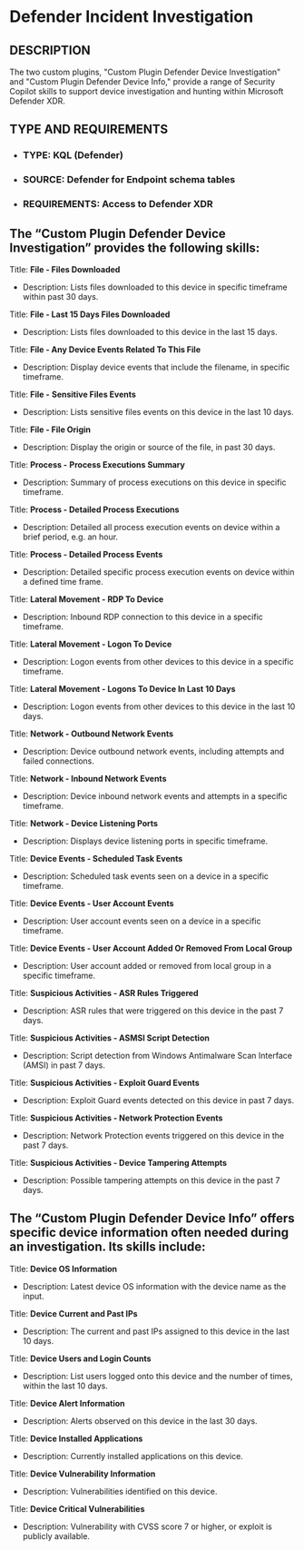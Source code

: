 # Defender Incident Investigation


## DESCRIPTION

The two custom plugins, "Custom Plugin Defender Device Investigation" and "Custom Plugin Defender Device Info," provide a range of Security Copilot skills to support device investigation and hunting within Microsoft Defender XDR.


## TYPE AND REQUIREMENTS

- ### TYPE: KQL (Defender)
- ### SOURCE: Defender for Endpoint schema tables
- ### REQUIREMENTS: Access to Defender XDR


## The “Custom Plugin Defender Device Investigation” provides the following skills:

Title: **File - Files Downloaded**

- Description: Lists files downloaded to this device in specific timeframe within past 30 days.

Title: **File - Last 15 Days Files Downloaded**

- Description: Lists files downloaded to this device in the last 15 days.

Title: **File - Any Device Events Related To This File**

- Description: Display device events that include the filename, in specific timeframe.

Title: **File -** **Sensitive Files Events**

- Description: Lists sensitive files events on this device in the last 10 days.

Title: **File - File Origin**

- Description: Display the origin or source of the file, in past 30 days.

Title: **Process -** **Process Executions Summary**

- Description: Summary of process executions on this device in specific timeframe.

Title: **Process - Detailed Process Executions**

- Description: Detailed all process execution events on device within a brief period, e.g. an hour.

Title: **Process - Detailed Process Events**

- Description: Detailed specific process execution events on device within a defined time frame.

Title: **Lateral Movement - RDP To Device**

- Description: Inbound RDP connection to this device in a specific timeframe.

Title: **Lateral Movement - Logon To Device**

- Description: Logon events from other devices to this device in a specific timeframe.

Title: **Lateral Movement - Logons To Device In Last 10 Days**

- Description: Logon events from other devices to this device in the last 10 days.

Title: **Network - Outbound Network Events**

- Description: Device outbound network events, including attempts and failed connections.

Title: **Network - Inbound Network Events**

- Description: Device inbound network events and attempts in a specific timeframe.

Title: **Network - Device Listening Ports**

- Description: Displays device listening ports in specific timeframe.

Title: **Device Events - Scheduled Task Events**

- Description: Scheduled task events seen on a device in a specific timeframe.

Title: **Device Events - User Account Events**

- Description: User account events seen on a device in a specific timeframe.

Title: **Device Events - User Account Added Or Removed From Local Group**

- Description: User account added or removed from local group in a specific timeframe.

Title: **Suspicious Activities - ASR Rules Triggered**

- Description: ASR rules that were triggered on this device in the past 7 days.

Title: **Suspicious Activities - ASMSI Script Detection**

- Description: Script detection from Windows Antimalware Scan Interface (AMSI) in past 7 days.

Title: **Suspicious Activities - Exploit Guard Events**

- Description: Exploit Guard events detected on this device in past 7 days.

Title: **Suspicious Activities - Network Protection Events**

- Description: Network Protection events triggered on this device in the past 7 days.

Title: **Suspicious Activities - Device Tampering Attempts**

- Description: Possible tampering attempts on this device in the past 7 days.

## The “Custom Plugin Defender Device Info” offers specific device information often needed during an investigation. Its skills include:

Title: **Device OS Information**

- Description: Latest device OS information with the device name as the input.

Title: **Device Current and Past IPs**

- Description: The current and past IPs assigned to this device in the last 10 days.

Title: **Device Users and Login Counts**

- Description: List users logged onto this device and the number of times, within the last 10 days.

Title: **Device Alert Information**

- Description: Alerts observed on this device in the last 30 days.

Title: **Device Installed Applications**

- Description: Currently installed applications on this device.

Title: **Device Vulnerability Information**

- Description: Vulnerabilities identified on this device.

Title: **Device Critical Vulnerabilities**

- Description: Vulnerability with CVSS score 7 or higher, or exploit is publicly available.
